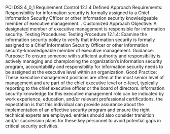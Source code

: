 PCI DSS 4_0_1 Requirement Control 12.1.4 Defined Approach Requirements: Responsibility for information security is formally assigned to a Chief Information Security Officer or other information security knowledgeable member of executive management. . Customized Approach Objective: A designated member of executive management is responsible for information security. Testing Procedures: Testing Procedure 12.1.4: Examine the information security policy to verify that information security is formally assigned to a Chief Information Security Officer or other information security-knowledgeable member of executive management. Guidance: Purpose: To ensure someone with sufficient authority and responsibility is actively managing and championing the organization’s information security program, accountability and responsibility for information security needs to be assigned at the executive level within an organization. Good Practice: These executive management positions are often at the most senior level of management and are part of the chief executive level or c-level, typically reporting to the chief executive officer or the board of directors. information security knowledge for this executive management role can be indicated by work experience, education, and/or relevant professional certifications. the expectation is that this individual can provide assurance about the implementation of an effective security program and ensure the right technical experts are employed. entities should also consider transition and/or succession plans for these key personnel to avoid potential gaps in critical security activities.